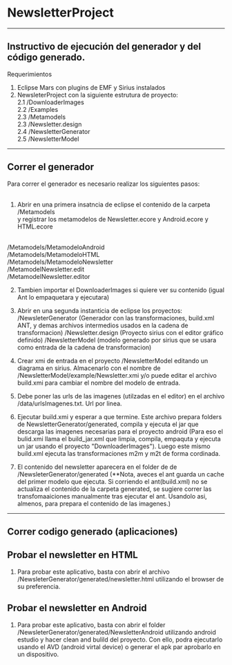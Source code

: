 # NewsletterProject

-----------------------------------------------------------------------
Instructivo de ejecución del generador y del código generado.
-----------------------------------------------------------------------

Requerimientos</br>
1. Eclipse Mars con plugins de EMF y Sirius instalados</br>
2. NewsleterProject con la siguiente estrutura de proyecto:</br>
  2.1 /DownloaderImages</br>
	2.2 /Examples</br>
	2.3 /Metamodels</br>
	2.3 /Newsletter.design</br>
	2.4 /NewsletterGenerator</br>
	2.5 /NewsletterModel</br>

-----------------------------------------------------------------------
Correr el generador
-----------------------------------------------------------------------

Para correr el generador es necesario realizar los siguientes pasos:</br>
</br>
1. Abrir en una primera insatncia de eclipse el contenido de la carpeta /Metamodels</br>
y registrar los metamodelos	de Newsletter.ecore y Android.ecore y HTML.ecore</br>
</br>
	/Metamodels/MetamodeloAndroid</br>
	/Metamodels/MetamodeloHTML</br>
	/Metamodels/MetamodeloNewsletter</br>
	/MetamodelNewsletter.edit</br>
	/MetamodelNewsletter.editor</br>

2. 	Tambien importar el DownloaderImages si quiere ver su contenido (igual Ant lo empaquetara y ejecutara)

3. Abrir en una segunda instanticia de eclipse los proyectos:
	/NewsleterGenerator		(Generador con las transformaciones, build.xml ANT, y demas archivos intermedios usados en la cadena de transformacion)
	/Newsletter.design 		(Proyecto sirius con el editor gráfico definido)
	/NewsletterModel 		(modelo generado por sirius que se usara como entrada de la cadena de 	transformacion)

4. Crear xmi de entrada en el proyecto /NewsletterModel editando un diagrama en sirius. 
	Almacenarlo con el nombre de /NewsletterModel/example/Newsletter.xmi y/o puede editar 
	el archivo build.xmi para cambiar el nombre del modelo de entrada. 

5. Debe poner las urls de las imagenes (utilzadas en el editor) en el archivo /data/urlsImagenes.txt. Url por linea.  

6. Ejecutar build.xmi y esperar a que termine. 
	Este archivo prepara folders de NewsletterGenerator/generated, compila y ejecuta el jar que descarga las imagenes necesarias para el proyecto android
	(Para eso el bulid.xmi llama el build_jar.xml que limpia, compila, empaquta y ejecuta un jar usando el proyecto  "DownloaderImages"). 
	Luego este mismo build.xml ejecuta las transformaciones m2m y m2t de forma cordinada. 
	
	
7. El contenido del newsletter aparecera en el folder de de /NewsleterGenerator/generated
	(**Nota, aveces el ant guarda un cache del primer modelo que ejecuta. Si corriendo el ant(build.xml) no se actualiza el contenido de la carpeta generated, se sugiere correr las transfomaaiciones manualmente tras ejecutar el ant. Usandolo asi, almenos, para prepara el contenido de las imagenes.)

-----------------------------------------------------------------------	
Correr codigo generado (aplicaciones)
-----------------------------------------------------------------------

Probar el newsletter en HTML
--------------------------------------

1. Para probar este aplicativo, basta con abrir el archivo /NewsleterGenerator/generated/newsletter.html
utilizando el browser de su preferencia. 

Probar el newsletter en  Android
--------------------------------------

1. Para probar este aplicativo, basta con abrir el folder /NewsleterGenerator/generated/NewsletterAndroid
utilizando android estudio y hacer clean and bulild del proyecto. Con ello, podra ejecutarlo usando el AVD
(android virtal device) o generar el apk par aprobarlo en un dispositivo. 

